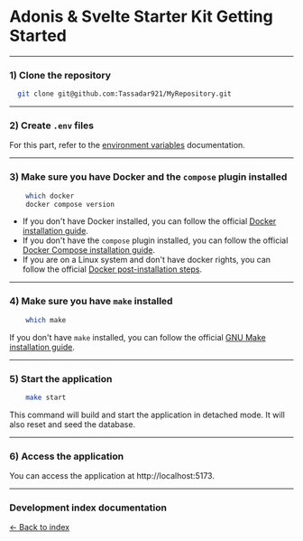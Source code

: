 # Adonis & Svelte Starter Kit Getting Started

---

### 1) Clone the repository

```bash
  git clone git@github.com:Tassadar921/MyRepository.git
```

---

### 2) Create `.env` files

For this part, refer to the [environment variables](environment.md) documentation.

---

### 3) Make sure you have Docker and the `compose` plugin installed

```bash
    which docker
    docker compose version
```

- If you don't have Docker installed, you can follow the official [Docker installation guide](https://docs.docker.com/get-docker/).
- If you don't have the `compose` plugin installed, you can follow the official [Docker Compose installation guide](https://docs.docker.com/compose/install/).
- If you are on a Linux system and don't have docker rights, you can follow the official [Docker post-installation steps](https://docs.docker.com/engine/install/linux-postinstall/).

---

### 4) Make sure you have `make` installed

```bash
    which make
```

If you don't have `make` installed, you can follow the official [GNU Make installation guide](https://www.gnu.org/software/make/).

---

### 5) Start the application

```bash
    make start
```

This command will build and start the application in detached mode. It will also reset and seed the database.

---

### 6) Access the application

You can access the application at http://localhost:5173.

---

### Development index documentation

[&larr; Back to index](index.md)
